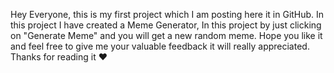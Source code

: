 Hey Everyone, this is my first project which I am posting here it in GitHub. In this project I have created a Meme Generator, In this project by just clicking on "Generate Meme" and you will get a new random meme. Hope you like it and feel free to give me your valuable feedback it will really appreciated. Thanks for reading it ❤
